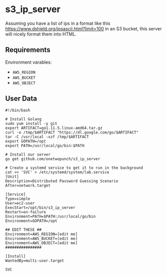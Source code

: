 # s3_ip_server

Assuming you have a list of ips in a format like this https://www.dshield.org/ipsascii.html?limit=100 in an S3 bucket, this server will nicely format them into HTML.

## Requirements

Environment varables:

* `AWS_REGION`
* `AWS_BUCKET`
* `AWS_OBJECT`


## User Data


```
#!/bin/bash

# Install Golang
sudo yum install -y git
export ARTIFACT=go1.11.5.linux-amd64.tar.gz
curl -o /tmp/$ARTIFACT "https://dl.google.com/go/$ARTIFACT"
tar -C /usr/local -xzf /tmp/$ARTIFACT
export GOPATH=/opt
export PATH=/usr/local/go/bin:$PATH

# Install our server
go get github.com/onetwopunch/s3_ip_server

# Create a systemd service to get it to run in the background
cat << 'SVC' > /etc/systemd/system/lab.service
[Unit]
Description=Distributed Password Guessing Scenario
After=network.target

[Service]
Type=simple
User=ec2-user
ExecStart=/opt/bin/s3_ip_server
Restart=on-failure
Environment=PATH=$PATH:/usr/local/go/bin
Environment=GOPATH=/opt

## EDIT THESE ##
Environment=AWS_REGION=[edit me]
Environment=AWS_BUCKET=[edit me]
Environment=AWS_OBJECT=[edit me]
################

[Install]
WantedBy=multi-user.target

SVC
```
